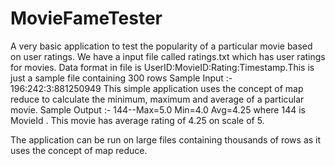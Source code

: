 MovieFameTester
==================

A very basic application to test the popularity of a particular movie based on user ratings. We have a input file called ratings.txt which has user ratings for movies. Data format in file is UserID:MovieID:Rating:Timestamp.This is just a sample file containing 300 rows
Sample Input :- 196:242:3:881250949
This simple application uses the concept of map reduce to calculate the minimum, maximum and average of a particular movie.
Sample Output :- 144--Max=5.0 Min=4.0 Avg=4.25 where 144 is MovieId . This movie has average rating of 4.25 on scale of 5.

The application can be run on large files containing thousands of rows as it uses the concept of map reduce.
